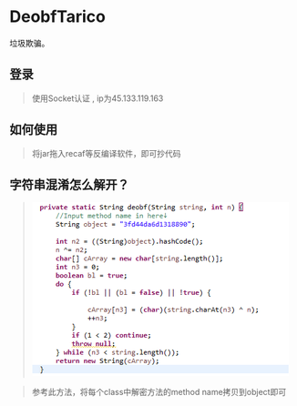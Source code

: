 # DeobfTarico
垃圾欺骗。

## 登录
> 使用Socket认证 , ip为45.133.119.163

## 如何使用
> 将jar拖入recaf等反编译软件，即可抄代码

## 字符串混淆怎么解开？
> ![参考这个方法解密即可](https://raw.githubusercontent.com/PCZ-G0D/DeobfTarico/main/StringDeobf.png)

> 参考此方法，将每个class中解密方法的method name拷贝到object即可
